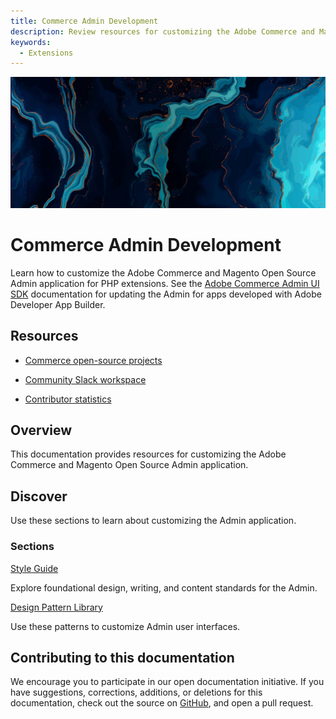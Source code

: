 ```yaml
---
title: Commerce Admin Development
description: Review resources for customizing the Adobe Commerce and Magento Open Source Admin application.
keywords:
  - Extensions
---
```


<Hero slots="image, heading, text"/>

![Commerce Admin Development](_images/home-bg.jpeg)

# Commerce Admin Development
Learn how to customize the Adobe Commerce and Magento Open Source Admin application for PHP extensions. See the [Adobe Commerce Admin UI SDK](https://developer.adobe.com/commerce/extensibility/admin-ui-sdk/) documentation for updating the Admin for apps developed with Adobe Developer App Builder.

<Resources slots="heading, links"/>

## Resources

*  [Commerce open-source projects](https://developer.adobe.com/open/magento)
-  [Community Slack workspace](https://opensource.magento.com/slack)
*  [Contributor statistics](https://developer.adobe.com/open/magento/statistic)
## Overview

This documentation provides resources for customizing the Adobe Commerce and Magento Open Source Admin application.

## Discover

Use these sections to learn about customizing the Admin application.

 <DiscoverBlock slots="heading, link, text"/>

### Sections

[Style Guide](style-guide/)

Explore foundational design, writing, and content standards for the Admin.

<DiscoverBlock slots="link, text"/>

[Design Pattern Library](pattern-library/)

Use these patterns to customize Admin user interfaces.

<DiscoverBlock width="100%" slots="heading, text"/>

## Contributing to this documentation

We encourage you to participate in our open documentation initiative. If you have suggestions, corrections, additions, or deletions for this documentation, check out the source on [GitHub](https://github.com/adobedocs/commerce-admin-developer), and open a pull request.
